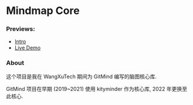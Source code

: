 # Mindmap Core


### Previews:

- [Intro](https://purhya.github.io/mindmap-preview/?id=intro)
- [Live Demo](https://purhya.github.io/mindmap-preview/)



### About
这个项目是我在 WangXuTech 期间为 GitMind 编写的脑图核心库.

GitMind 项目在早期 (2019~2021) 使用 kityminder 作为核心库, 2022 年更换至此核心.